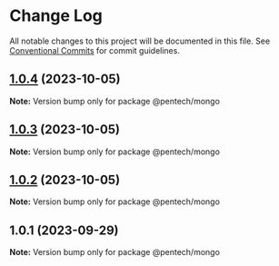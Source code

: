 # Change Log

All notable changes to this project will be documented in this file.
See [Conventional Commits](https://conventionalcommits.org) for commit guidelines.

## [1.0.4](https://github.com/nvqh01/pentech/compare/@pentech/mongo@1.0.3...@pentech/mongo@1.0.4) (2023-10-05)

**Note:** Version bump only for package @pentech/mongo

## [1.0.3](https://github.com/nvqh01/pentech/compare/@pentech/mongo@1.0.2...@pentech/mongo@1.0.3) (2023-10-05)

**Note:** Version bump only for package @pentech/mongo

## [1.0.2](https://github.com/nvqh01/pentech/compare/@pentech/mongo@1.0.1...@pentech/mongo@1.0.2) (2023-10-05)

**Note:** Version bump only for package @pentech/mongo

## 1.0.1 (2023-09-29)

**Note:** Version bump only for package @pentech/mongo

